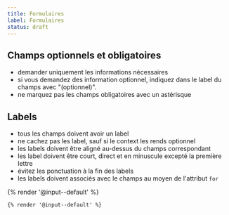 ```yaml
---
title: Formulaires
label: Formulaires
status: draft
---
```

## Champs optionnels et obligatoires

- demander uniquement les informations nécessaires
- si vous demandez des information optionnel, indiquez dans le label du champs
  avec "(optionnel)".
- ne marquez pas les champs obligatoires avec un astérisque

## Labels

- tous les champs doivent avoir un label
- ne cachez pas les label, sauf si le context les rends optionnel
- les labels doivent être aligné au-dessus du champs correspondant
- les label doivent être court, direct et en minuscule excepté la première lettre
- évitez les ponctuation à la fin des labels
- les labels doivent associés avec le champs au moyen de l'attribut `for`

<div class="foehn-example">
{% render '@input--default' %}
</div>

```html
{% render '@input--default' %}
```

